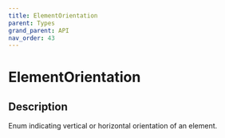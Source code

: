 ```yaml
---
title: ElementOrientation
parent: Types
grand_parent: API
nav_order: 43
---
```


# ElementOrientation

## Description

Enum indicating vertical or horizontal orientation of an element.
